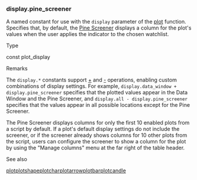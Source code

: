 ### display.pine\_screener

A named constant for use with the `display` parameter of the [plot](#fun_plot) function. Specifies that, by default, the [Pine Screener](https://www.tradingview.com/support/solutions/43000742436/) displays a column for the plot's values when the user applies the indicator to the chosen watchlist.

Type

const plot\_display

Remarks

The `display.*` constants support [+](#op_+) and [-](#op_-) operations, enabling custom combinations of display settings. For example, `display.data_window + display.pine_screener` specifies that the plotted values appear in the Data Window and the Pine Screener, and `display.all - display.pine_screener` specifies that the values appear in all possible locations except for the Pine Screener.

The Pine Screener displays columns for only the first 10 enabled plots from a script by default. If a plot's default display settings do not include the screener, or if the screener already shows columns for 10 other plots from the script, users can configure the screener to show a column for the plot by using the "Manage columns" menu at the far right of the table header.

See also

[plot](#fun_plot)[plotshape](#fun_plotshape)[plotchar](#fun_plotchar)[plotarrow](#fun_plotarrow)[plotbar](#fun_plotbar)[plotcandle](#fun_plotcandle)
